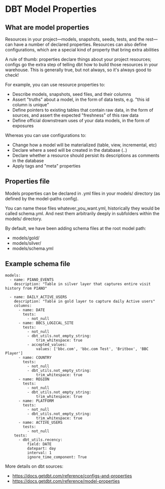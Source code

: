 # DBT Model Properties

## What are model properties
Resources in your project—models, snapshots, seeds, tests, and the rest—can have a number of declared properties. Resources can also define configurations, which are a special kind of property that bring extra abilities

A rule of thumb: properties declare things about your project resources; configs go the extra step of telling dbt how to build those resources in your warehouse. This is generally true, but not always, so it's always good to check!

For example, you can use resource properties to:
- Describe models, snapshots, seed files, and their columns
- Assert "truths" about a model, in the form of data tests, e.g. "this id column is unique"
- Define pointers to existing tables that contain raw data, in the form of sources, and assert the expected "freshness" of this raw data
- Define official downstream uses of your data models, in the form of exposures 

Whereas you can use configurations to:
- Change how a model will be materialized (table, view, incremental, etc)
- Declare where a seed will be created in the database (<database>.<schema>.<alias>)
- Declare whether a resource should persist its descriptions as comments in the database
- Apply tags and "meta" properties


## Properties file

Models properties can be declared in .yml files in your models/ directory (as defined by the model-paths config).

You can name these files whatever_you_want.yml, historically they would be called schema.yml. 
And nest them arbitrarily deeply in subfolders within the models/ directory.

By default, we have been adding schema files at the root model path:
- models/gold/
- models/silver/
- models/schema.yml

## Example schema file
```
models:
  - name: PIANO_EVENTS
    description: "Table in silver layer that captures entire visit history from PIANO"

  - name: DAILY_ACTIVE_USERS
    description: "Table in gold layer to capture daily Active users"
    columns:
      - name: DATE
        tests:
          - not_null
      - name: BBCS_LOGICAL_SITE
        tests:
          - not_null
          - dbt_utils.not_empty_string:
              trim_whitespace: true
          - accepted_values:
              values: ['bbc.com', 'bbc.com Test', 'Britbox', 'BBC Player']
      - name: COUNTRY
        tests:
          - not_null
          - dbt_utils.not_empty_string:
              trim_whitespace: true
      - name: REGION
        tests:
          - not_null
          - dbt_utils.not_empty_string:
              trim_whitespace: true
      - name: PLATFORM
        tests:
          - not_null
          - dbt_utils.not_empty_string:
              trim_whitespace: true
      - name: ACTIVE_USERS
        tests:
          - not_null
    tests:
      - dbt_utils.recency:
          field: DATE
          datepart: day
          interval: 1
          ignore_time_component: True
```


More details on dbt sources: 
- https://docs.getdbt.com/reference/configs-and-properties
- https://docs.getdbt.com/reference/model-properties

